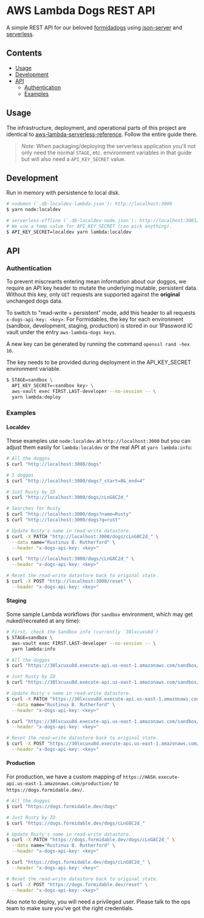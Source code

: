 AWS Lambda Dogs REST API
========================

A simple REST API for our beloved [formidadogs][] using [json-server][] and [serverless][].

## Contents

<!-- START doctoc generated TOC please keep comment here to allow auto update -->
<!-- DON'T EDIT THIS SECTION, INSTEAD RE-RUN doctoc TO UPDATE -->

- [Usage](#usage)
- [Development](#development)
- [API](#api)
  - [Authentication](#authentication)
  - [Examples](#examples)

<!-- END doctoc generated TOC please keep comment here to allow auto update -->

## Usage

The infrastructure, deployment, and operational parts of this project are identical to [aws-lambda-serverless-reference][]. Follow the entire guide there.

> _Note_: When packaging/deploying the serverless application you'll not only need the normal `STAGE`, etc. environment variables in that guide but will also need a `API_KEY_SECRET` value.

## Development

Run in memory with persistence to local disk.

```sh
# nodemon (`.db-localdev-lambda.json`): http://localhost:3000
$ yarn node:localdev

# serverless-offline (`.db-localdev-node.json`): http://localhost:3001/localdev/
# We use a temp value for API_KEY_SECRET (can pick anything).
$ API_KEY_SECRET=localdev yarn lambda:localdev
```

## API

### Authentication

To prevent miscreants entering mean information about our doggos, we require an API key header to mutate the underlying mutable, persistent data. Without this key, only `GET` requests are supported against the **original** unchanged dogs data.

To switch to "read-write + persistent" mode, add this header to all requests `x-dogs-api-key: <key>`. For Formidables, the key for each environment (sandbox, development, staging, production) is stored in our 1Password IC vault under the entry `aws-lambda-dogs keys`.

A new key can be generated by running the command `openssl rand -hex 16`.

The key needs to be provided during deployment in the API_KEY_SECRET environment variable.

```sh
$ STAGE=sandbox \
  API_KEY_SECRET=<sandbox key> \
  aws-vault exec FIRST.LAST-developer --no-session -- \
  yarn lambda:deploy
```

### Examples

#### Localdev

These examples use `node:localdev` at `http://localhost:3000` but you can adjust them easily for `lambda:localdev` or the real API at `yarn lambda:info`:

```sh
# All the doggos
$ curl "http://localhost:3000/dogs"

# 5 doggos
$ curl "http://localhost:3000/dogs?_start=0&_end=4"

# Just Rusty by ID
$ curl "http://localhost:3000/dogs/cLnG8C2d_"

# Searches for Rusty
$ curl "http://localhost:3000/dogs?name=Rusty"
$ curl "http://localhost:3000/dogs?q=rust"

# Update Rusty's name in read-write datastore.
$ curl -X PATCH "http://localhost:3000/dogs/cLnG8C2d_" \
  --data name="Rustinus B. Rutherford" \
  --header "x-dogs-api-key: <key>"

$ curl "http://localhost:3000/dogs/cLnG8C2d_" \
  --header "x-dogs-api-key: <key>"

# Reset the read-write datastore back to original state.
$ curl -X POST "http://localhost:3000/reset" \
  --header "x-dogs-api-key: <key>"
```

#### Staging

Some sample Lambda workflows (for `sandbox` environment, which may get nuked/recreated at any time):

```sh
# First, check the Sandbox info (currently `30lxcuxu8d`)
$ STAGE=sandbox \
  aws-vault exec FIRST.LAST-developer --no-session -- \
  yarn lambda:info

# All the doggos
$ curl "https://30lxcuxu8d.execute-api.us-east-1.amazonaws.com/sandbox/dogs"

# Just Rusty by ID
$ curl "https://30lxcuxu8d.execute-api.us-east-1.amazonaws.com/sandbox/dogs/cLnG8C2d_"

# Update Rusty's name in read-write datastore.
$ curl -X PATCH "https://30lxcuxu8d.execute-api.us-east-1.amazonaws.com/sandbox/dogs/cLnG8C2d_" \
  --data name="Rustinus B. Rutherford" \
  --header "x-dogs-api-key: <key>"

$ curl "https://30lxcuxu8d.execute-api.us-east-1.amazonaws.com/sandbox/dogs/cLnG8C2d_" \
  --header "x-dogs-api-key: <key>"

# Reset the read-write datastore back to original state.
$ curl -X POST "https://30lxcuxu8d.execute-api.us-east-1.amazonaws.com/sandbox/reset" \
  --header "x-dogs-api-key: <key>"
```

#### Production

For production, we have a custom mapping of `https://HASH.execute-api.us-east-1.amazonaws.com/production/` to `https://dogs.formidable.dev/`.

```sh
# All the doggos
$ curl "https://dogs.formidable.dev/dogs"

# Just Rusty by ID
$ curl "https://dogs.formidable.dev/dogs/cLnG8C2d_"

# Update Rusty's name in read-write datastore.
$ curl -X PATCH "https://dogs.formidable.dev/dogs/cLnG8C2d_" \
  --data name="Rustinus B. Rutherford" \
  --header "x-dogs-api-key: <key>"

$ curl "https://dogs.formidable.dev/dogs/cLnG8C2d_" \
  --header "x-dogs-api-key: <key>"

# Reset the read-write datastore back to original state.
$ curl -X POST "https://dogs.formidable.dev/reset" \
  --header "x-dogs-api-key: <key>"
```

Also note to deploy, you will need a privileged user. Please talk to the ops team to make sure you've got the right credentials.

[formidadogs]: https://github.com/FormidableLabs/dogs
[json-server]: https://github.com/typicode/json-server
[serverless]: https://serverless.com/
[serverless-http]: https://github.com/dougmoscrop/serverless-http
[aws-lambda-serverless-reference]: https://github.com/FormidableLabs/aws-lambda-serverless-reference
